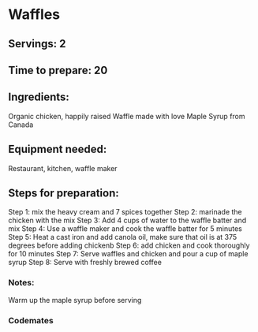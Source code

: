 # Waffles

## Servings: 2

## Time to prepare: 20

## Ingredients:
Organic chicken, happily raised
Waffle made with love
Maple Syrup from Canada

## Equipment needed:
Restaurant, kitchen, waffle maker

## Steps for preparation:
Step 1: mix the heavy cream and 7 spices together
Step 2: marinade the chicken with the mix
Step 3: Add 4 cups of water to the waffle batter and mix
Step 4: Use a waffle maker and cook the waffle batter for 5 minutes
Step 5: Heat a cast iron and add canola oil, make sure that oil is at 375 degrees before adding chickenb
Step 6: add chicken and cook thoroughly for 10 minutes
Step 7: Serve waffles and chicken and pour a cup of maple syrup
Step 8: Serve with freshly brewed coffee 



### Notes:

Warm up the maple syrup before serving


### Codemates #
